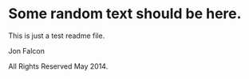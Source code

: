 # Some random text should be here.
This is just a test readme file.

Jon Falcon

All Rights Reserved May 2014.
